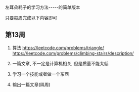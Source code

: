 <!---
@@@title:一周记录-2019
@@@date:2019-01-02
--->


左耳朵耗子的学习方法-----的简单版本

只要每周完成以下内容即可

第13周
---

1. 算法
https://leetcode.com/problems/triangle/
https://leetcode.com/problems/climbing-stairs/description/

2. 一篇文章, 不一定是计算机相关, 但是质量不能太低

3. 学习一个技能或者做一个东西

4. 输出一篇文章(隔周)
